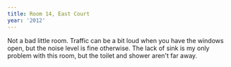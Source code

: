 ```yaml
---
title: Room 14, East Court
year: '2012'
---
```


Not a bad little room. Traffic can be a bit loud when you have the windows open, but the noise level is fine otherwise. The lack of sink is my only problem with this room, but the toilet and shower aren't far away.